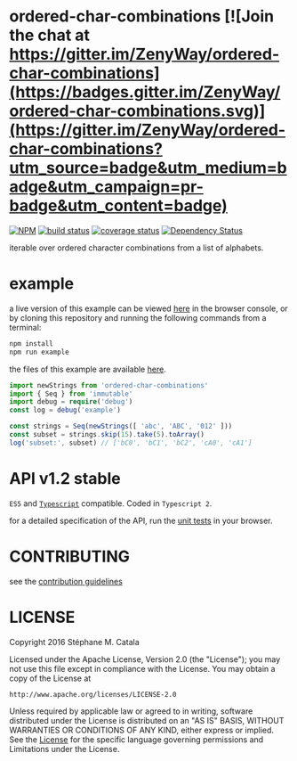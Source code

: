 # ordered-char-combinations [![Join the chat at https://gitter.im/ZenyWay/ordered-char-combinations](https://badges.gitter.im/ZenyWay/ordered-char-combinations.svg)](https://gitter.im/ZenyWay/ordered-char-combinations?utm_source=badge&utm_medium=badge&utm_campaign=pr-badge&utm_content=badge)
[![NPM](https://nodei.co/npm/ordered-char-combinations.png?compact=true)](https://nodei.co/npm/ordered-char-combinations/)
[![build status](https://travis-ci.org/ZenyWay/ordered-char-combinations.svg?branch=master)](https://travis-ci.org/ZenyWay/ordered-char-combinations)
[![coverage status](https://coveralls.io/repos/github/ZenyWay/ordered-char-combinations/badge.svg?branch=master)](https://coveralls.io/github/ZenyWay/ordered-char-combinations)
[![Dependency Status](https://gemnasium.com/badges/github.com/ZenyWay/ordered-char-combinations.svg)](https://gemnasium.com/github.com/ZenyWay/ordered-char-combinations)

iterable over ordered character combinations from a list of alphabets.

# <a name="example"></a> example
a live version of this example can be viewed [here](https://cdn.rawgit.com/ZenyWay/ordered-char-combinations/v1.2.1/spec/example/index.html)
in the browser console,
or by cloning this repository and running the following commands from a terminal:
```bash
npm install
npm run example
```
the files of this example are available [here](./spec/example).

```ts
import newStrings from 'ordered-char-combinations'
import { Seq } from 'immutable'
import debug = require('debug')
const log = debug('example')

const strings = Seq(newStrings([ 'abc', 'ABC', '012' ]))
const subset = strings.skip(15).take(5).toArray()
log('subset:', subset) // ['bC0', 'bC1', 'bC2', 'cA0', 'cA1']
```

# <a name="api"></a> API v1.2 stable
`ES5` and [`Typescript`](http://www.typescriptlang.org/) compatible.
Coded in `Typescript 2`.

for a detailed specification of the API,
run the [unit tests](https://cdn.rawgit.com/ZenyWay/ordered-char-combinations/v1.2.1/spec/web/index.html)
in your browser.

# <a name="contributing"></a> CONTRIBUTING
see the [contribution guidelines](./CONTRIBUTING.md)

# <a name="license"></a> LICENSE
Copyright 2016 Stéphane M. Catala

Licensed under the Apache License, Version 2.0 (the "License");
you may not use this file except in compliance with the License.
You may obtain a copy of the License at

    http://www.apache.org/licenses/LICENSE-2.0

Unless required by applicable law or agreed to in writing, software
distributed under the License is distributed on an "AS IS" BASIS,
WITHOUT WARRANTIES OR CONDITIONS OF ANY KIND, either express or implied.
See the [License](./LICENSE) for the specific language governing permissions and
Limitations under the License.
